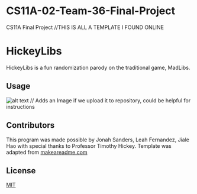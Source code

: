# CS11A-02-Team-36-Final-Project
CS11A Final Project
//THIS IS ALL A TEMPLATE I FOUND ONLINE

# HickeyLibs

HickeyLibs is a fun randomization parody on the traditional game, MadLibs.

## Usage

![alt text](http://url/to/img.png) // Adds an Image if we upload it to repository, could be helpful for instructions

## Contributors

This program was made possible by Jonah Sanders, Leah Fernandez, Jiale Hao with
special thanks to Professor Timothy Hickey.
Template was adapted from [makeareadme.com](https://www.makeareadme.com/#mind-reading)

## License
[MIT](https://choosealicense.com/licenses/mit/)
